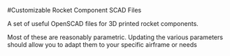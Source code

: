 #Customizable Rocket Component SCAD Files

A set of useful OpenSCAD files for 3D printed rocket components.

Most of these are reasonably parametric.  Updating the various parameters should allow
you to adapt them to your specific airframe or needs


